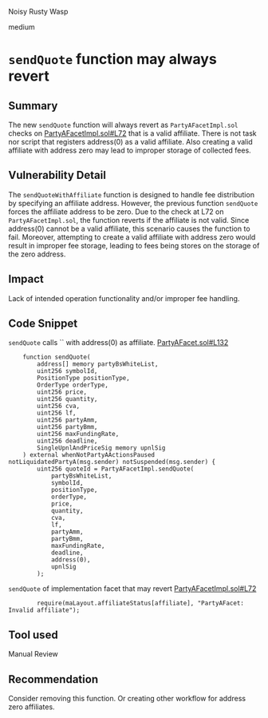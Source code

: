 Noisy Rusty Wasp

medium

# `sendQuote` function may always revert

## Summary
The new `sendQuote` function will always revert as `PartyAFacetImpl.sol` checks on [PartyAFacetImpl.sol#L72](https://github.com/SYMM-IO/protocol-core/blob/develop/contracts/facets/PartyA/PartyAFacetImpl.sol#L72) that is a valid affiliate. There is not task nor script that registers address(0) as a valid affiliate. Also creating a valid affiliate with address zero may lead to improper storage of collected fees. 

## Vulnerability Detail

The `sendQuoteWithAffiliate` function is designed to handle fee distribution by specifying an affiliate address. However, the previous function `sendQuote` forces the affiliate address to be zero. Due to the check at L72 on `PartyAFacetImpl.sol`, the function reverts if the affiliate is not valid. Since address(0) cannot be a valid affiliate, this scenario causes the function to fail. Moreover, attempting to create a valid affiliate with address zero would result in improper fee storage, leading to fees being stores on the storage of the zero address.

## Impact
Lack of intended operation functionality and/or improper fee handling.

## Code Snippet
`sendQuote` calls `` with address(0) as affiliate.
[PartyAFacet.sol#L132](https://github.com/SYMM-IO/protocol-core/blob/develop/contracts/facets/PartyA/PartyAFacet.sol#L132)
```solidity
	function sendQuote(
		address[] memory partyBsWhiteList,
		uint256 symbolId,
		PositionType positionType,
		OrderType orderType,
		uint256 price,
		uint256 quantity,
		uint256 cva,
		uint256 lf,
		uint256 partyAmm,
		uint256 partyBmm,
		uint256 maxFundingRate,
		uint256 deadline,
		SingleUpnlAndPriceSig memory upnlSig
	) external whenNotPartyAActionsPaused notLiquidatedPartyA(msg.sender) notSuspended(msg.sender) {
		uint256 quoteId = PartyAFacetImpl.sendQuote(
			partyBsWhiteList,
			symbolId,
			positionType,
			orderType,
			price,
			quantity,
			cva,
			lf,
			partyAmm,
			partyBmm,
			maxFundingRate,
			deadline,
			address(0),
			upnlSig
		);
```

`sendQuote` of implementation facet that may revert [PartyAFacetImpl.sol#L72](https://github.com/SYMM-IO/protocol-core/blob/develop/contracts/facets/PartyA/PartyAFacetImpl.sol#L72)
```solidity
        require(maLayout.affiliateStatus[affiliate], "PartyAFacet: Invalid affiliate");
```
## Tool used

Manual Review

## Recommendation
Consider removing this function. Or creating other workflow for address zero affiliates.